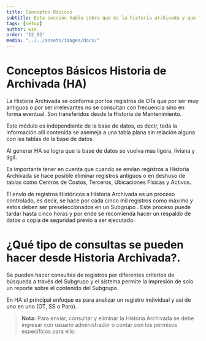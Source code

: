 ```yaml
---
title: Conceptos Básicos
subtitle: Esta sección habla sobre que és la historia archivada y que finalidad tiene
tags: [setup]
author: win
order: '12_02'
media: "../../assets/images/docs/"
---
```

# Conceptos Básicos Historia de Archivada (HA)

La Historia Archivada se conforma por los registros de OTs que por ser muy antiguos o por ser irrelevantes  no se consultan con frecuencia sino en forma eventual. Son transferidos desde la Historia de Mantenimiento. 

Este módulo es independiente de la base de datos, es decir, toda la información allí contenida se asemeja a una tabla plana sin relación alguna con las tablas de la base de datos. 

Al generar HA se logra que la base de datos se vuelva mas ligera, liviana y ágil. 

Es importante tener en cuenta que cuando se envían registros a <a class="btn blue">Historia Archivada</a> se hace posible eliminar registros  antiguos o en deshuso de tablas como Centros de Costos, Terceros, Ubicaciones Físicas y Activos.

El envío de registros Históricos a Historia Archivada es un proceso controlado, es decir, se hace por cada cinco mil registros como máximo y estos deben ser preseleccionados en un Subgrupo <span class="mdi mdi-filter-variant"></span>. Este proceso puede tardar hasta cinco horas y por ende se recomienda hacer un respaldo de datos o copia de seguridad previo  a ser ejecutado.

# ¿Qué tipo de consultas se pueden hacer desde Historia Archivada?.

Se pueden hacer consultas de registros por diferentes criterios de búsqueda a través del Subgrupo <span class="mdi mdi-filter-variant"></span> y el sistema permite la impresión <span class="mdi mdi-printer"></span>  de solo un reporte sobre el contenido del Subgrupo. 

En HA el principal enfoque es para analizar un registro individual y así de uno en uno (OT, SS o Paro).

> **Nota:** Para enviar, consultar y eliminar la Historia Archivada se debe ingresar con usuario administrador o contar con los permisos específicos para ello.